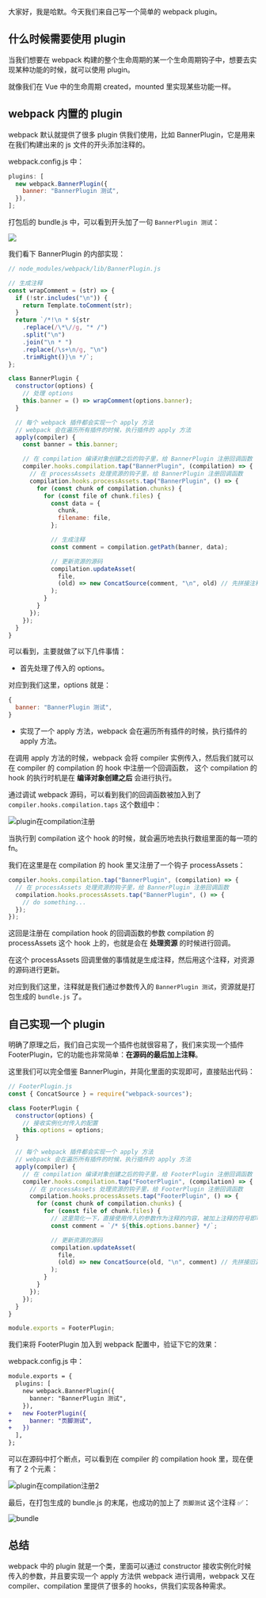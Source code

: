 大家好，我是哈默。今天我们来自己写一个简单的 webpack plugin。

## 什么时候需要使用 plugin

当我们想要在 webpack 构建的整个生命周期的某一个生命周期钩子中，想要去实现某种功能的时候，就可以使用 plugin。

就像我们在 Vue 中的生命周期 created，mounted 里实现某些功能一样。

## webpack 内置的 plugin

webpack 默认就提供了很多 plugin 供我们使用，比如 BannerPlugin，它是用来在我们构建出来的 js 文件的开头添加注释的。

webpack.config.js 中：

```js
plugins: [
  new webpack.BannerPlugin({
    banner: "BannerPlugin 测试",
  }),
];
```

打包后的 bundle.js 中，可以看到开头加了一句 `BannerPlugin 测试`：

![](./BannerPlugin.png)

我们看下 BannerPlugin 的内部实现：

```js
// node_modules/webpack/lib/BannerPlugin.js

// 生成注释
const wrapComment = (str) => {
  if (!str.includes("\n")) {
    return Template.toComment(str);
  }
  return `/*!\n * ${str
    .replace(/\*\//g, "* /")
    .split("\n")
    .join("\n * ")
    .replace(/\s+\n/g, "\n")
    .trimRight()}\n */`;
};

class BannerPlugin {
  constructor(options) {
    // 处理 options
    this.banner = () => wrapComment(options.banner);
  }

  // 每个 webpack 插件都会实现一个 apply 方法
  // webpack 会在遍历所有插件的时候，执行插件的 apply 方法
  apply(compiler) {
    const banner = this.banner;

    // 在 compilation 编译对象创建之后的钩子里，给 BannerPlugin 注册回调函数
    compiler.hooks.compilation.tap("BannerPlugin", (compilation) => {
      // 在 processAssets 处理资源的钩子里，给 BannerPlugin 注册回调函数
      compilation.hooks.processAssets.tap("BannerPlugin", () => {
        for (const chunk of compilation.chunks) {
          for (const file of chunk.files) {
            const data = {
              chunk,
              filename: file,
            };

            // 生成注释
            const comment = compilation.getPath(banner, data);

            // 更新资源的源码
            compilation.updateAsset(
              file,
              (old) => new ConcatSource(comment, "\n", old) // 先拼接注释，再加上换行，最后拼接旧源码
            );
          }
        }
      });
    });
  }
}
```

可以看到，主要就做了以下几件事情：

- 首先处理了传入的 options。

对应到我们这里，options 就是：

```js
{
  banner: "BannerPlugin 测试",
}
```

- 实现了一个 apply 方法，webpack 会在遍历所有插件的时候，执行插件的 apply 方法。

在调用 apply 方法的时候，webpack 会将 compiler 实例传入，然后我们就可以在 compiler 的 compilation 的 hook 中注册一个回调函数，
这个 compilation 的 hook 的执行时机是在 **编译对象创建之后** 会进行执行。

通过调试 webpack 源码，可以看到我们的回调函数被加入到了 `compiler.hooks.compilation.taps` 这个数组中：

![plugin在compilation注册](./plugin在compilation注册.png)

当执行到 compilation 这个 hook 的时候，就会遍历地去执行数组里面的每一项的 fn。

我们在这里是在 compilation 的 hook 里又注册了一个钩子 processAssets：

```js
compiler.hooks.compilation.tap("BannerPlugin", (compilation) => {
  // 在 processAssets 处理资源的钩子里，给 BannerPlugin 注册回调函数
  compilation.hooks.processAssets.tap("BannerPlugin", () => {
    // do something...
  });
});
```

这回是注册在 compilation hook 的回调函数的参数 compilation 的 processAssets 这个 hook 上的，也就是会在 **处理资源** 的时候进行回调。

在这个 processAssets 回调里做的事情就是生成注释，然后用这个注释，对资源的源码进行更新。

对应到我们这里，注释就是我们通过参数传入的 `BannerPlugin 测试`，资源就是打包生成的 `bundle.js` 了。

## 自己实现一个 plugin

明确了原理之后，我们自己实现一个插件也就很容易了，我们来实现一个插件 FooterPlugin，它的功能也非常简单：**在源码的最后加上注释**。

这里我们可以完全借鉴 BannerPlugin，并简化里面的实现即可，直接贴出代码：

```js
// FooterPlugin.js
const { ConcatSource } = require("webpack-sources");

class FooterPlugin {
  constructor(options) {
    // 接收实例化时传入的配置
    this.options = options;
  }

  // 每个 webpack 插件都会实现一个 apply 方法
  // webpack 会在遍历所有插件的时候，执行插件的 apply 方法
  apply(compiler) {
    // 在 compilation 编译对象创建之后的钩子里，给 FooterPlugin 注册回调函数
    compiler.hooks.compilation.tap("FooterPlugin", (compilation) => {
      // 在 processAssets 处理资源的钩子里，给 FooterPlugin 注册回调函数
      compilation.hooks.processAssets.tap("FooterPlugin", () => {
        for (const chunk of compilation.chunks) {
          for (const file of chunk.files) {
            // 这里简化一下，直接使用传入的参数作为注释的内容，被加上注释的符号即可
            const comment = `/* ${this.options.banner} */`;

            // 更新资源的源码
            compilation.updateAsset(
              file,
              (old) => new ConcatSource(old, "\n", comment) // 先拼接旧源码，加上换行，再加上我们生成的注释
            );
          }
        }
      });
    });
  }
}

module.exports = FooterPlugin;
```

我们来将 FooterPlugin 加入到 webpack 配置中，验证下它的效果：

webpack.config.js 中：

```diff
module.exports = {
  plugins: [
    new webpack.BannerPlugin({
      banner: "BannerPlugin 测试",
    }),
+   new FooterPlugin({
+     banner: "页脚测试",
+   })
  ],
};
```

可以在源码中打个断点，可以看到在 compiler 的 compilation hook 里，现在便有了 2 个元素：

![plugin在compilation注册2](./plugin在compilation注册2.png)

最后，在打包生成的 bundle.js 的末尾，也成功的加上了 `页脚测试` 这个注释 ✅：

![bundle](./bundle.png)

## 总结

webpack 中的 plugin 就是一个类，里面可以通过 constructor 接收实例化时候传入的参数，并且要实现一个 apply 方法供 webpack 进行调用，webpack 又在 compiler、compilation 里提供了很多的 hooks，供我们实现各种需求。
